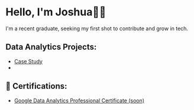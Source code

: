 # Hello, I'm Joshua👋🏽
I'm a recent graduate, seeking my first shot to contribute and grow in tech.

## Data Analytics Projects:
- [Case Study](RLink)
- 

## 📄 Certifications:
- [Google Data Analytics Professional Certificate (soon)](Link)
